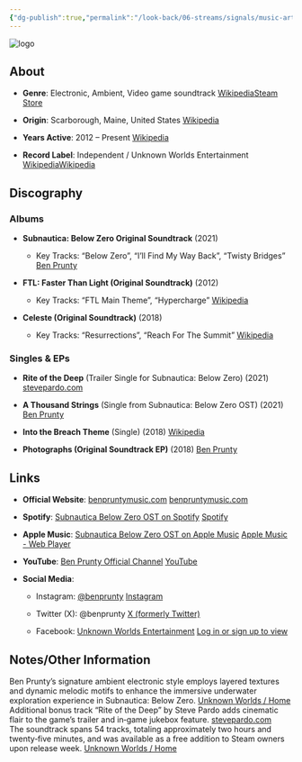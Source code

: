 ```yaml
---
{"dg-publish":true,"permalink":"/look-back/06-streams/signals/music-artists/subnautica-below-zero/","tags":["#MusicArtist"],"noteIcon":"","created":"2025-08-28T23:54:14.196+02:00","updated":"2025-04-28T17:34:12.084+02:00"}
---
```



<img src="/img/MALOGO/SubnauticaBZ.png" alt="logo" class="round-img round-img-200">

## About

- **Genre**: Electronic, Ambient, Video game soundtrack [Wikipedia](https://en.wikipedia.org/wiki/Ben_Prunty?utm_source=chatgpt.com)[Steam Store](https://store.steampowered.com/app/1619010/Subnautica_Below_Zero_Original_Soundtrack/?utm_source=chatgpt.com)
    
- **Origin**: Scarborough, Maine, United States [Wikipedia](https://en.wikipedia.org/wiki/Ben_Prunty?utm_source=chatgpt.com)
    
- **Years Active**: 2012 – Present [Wikipedia](https://en.wikipedia.org/wiki/Ben_Prunty?utm_source=chatgpt.com)
    
- **Record Label**: Independent / Unknown Worlds Entertainment [Wikipedia](https://en.wikipedia.org/wiki/Subnautica%3A_Below_Zero?utm_source=chatgpt.com)[Wikipedia](https://en.wikipedia.org/wiki/Ben_Prunty?utm_source=chatgpt.com)
    

## Discography

### Albums

- **Subnautica: Below Zero Original Soundtrack** (2021)
    
    - Key Tracks: “Below Zero”, “I’ll Find My Way Back”, “Twisty Bridges” [Ben Prunty](https://benprunty.bandcamp.com/album/subnautica-below-zero-original-soundtrack?utm_source=chatgpt.com)
        
- **FTL: Faster Than Light (Original Soundtrack)** (2012)
    
    - Key Tracks: “FTL Main Theme”, “Hypercharge” [Wikipedia](https://en.wikipedia.org/wiki/Ben_Prunty?utm_source=chatgpt.com)
        
- **Celeste (Original Soundtrack)** (2018)
    
    - Key Tracks: “Resurrections”, “Reach For The Summit” [Wikipedia](https://en.wikipedia.org/wiki/Ben_Prunty?utm_source=chatgpt.com)
        

### Singles & EPs

- **Rite of the Deep** (Trailer Single for Subnautica: Below Zero) (2021) [stevepardo.com](https://www.stevepardo.com/subnautica-below-zero-composer-copy?utm_source=chatgpt.com)
    
- **A Thousand Strings** (Single from Subnautica: Below Zero OST) (2021) [Ben Prunty](https://benprunty.bandcamp.com/album/subnautica-below-zero-original-soundtrack?utm_source=chatgpt.com)
    
- **Into the Breach Theme** (Single) (2018) [Wikipedia](https://en.wikipedia.org/wiki/Ben_Prunty?utm_source=chatgpt.com)
    
- **Photographs (Original Soundtrack EP)** (2018) [Ben Prunty](https://benprunty.bandcamp.com/?utm_source=chatgpt.com)
    

## Links

- **Official Website**: [benpruntymusic.com](https://benpruntymusic.com) [benpruntymusic.com](https://www.benpruntymusic.com/?utm_source=chatgpt.com)
    
- **Spotify**: [Subnautica Below Zero OST on Spotify](https://open.spotify.com/album/2Hp04R4N8uOjCjNIMnUUMX) [Spotify](https://open.spotify.com/album/2Hp04R4N8uOjCjNIMnUUMX?utm_source=chatgpt.com)
    
- **Apple Music**: [Subnautica Below Zero OST on Apple Music](https://music.apple.com/us/album/subnautica-below-zero-original-soundtrack/1564894888) [Apple Music - Web Player](https://music.apple.com/us/album/subnautica-below-zero-original-soundtrack/1564894888?utm_source=chatgpt.com)
    
- **YouTube**: [Ben Prunty Official Channel](https://www.youtube.com/channel/UCdUA2v3b9XkQx3oujVP0ioQ) [YouTube](https://www.youtube.com/channel/UCdUA2v3b9XkQx3oujVP0ioQ?utm_source=chatgpt.com)
    
- **Social Media**:
    
    - Instagram: [@benprunty](https://www.instagram.com/benprunty/) [Instagram](https://www.instagram.com/benprunty/?hl=en&utm_source=chatgpt.com)
        
    - Twitter (X): @benprunty [X (formerly Twitter)](https://x.com/benprunty?lang=en&utm_source=chatgpt.com)
        
    - Facebook: [Unknown Worlds Entertainment](https://www.facebook.com/UnknownWorlds/) [Log in or sign up to view](https://www.facebook.com/UnknownWorlds/?utm_source=chatgpt.com)
        

## Notes/Other Information

Ben Prunty’s signature ambient electronic style employs layered textures and dynamic melodic motifs to enhance the immersive underwater exploration experience in Subnautica: Below Zero. [Unknown Worlds / Home](https://unknownworlds.com/en/news/subnautica-below-zero-original-soundtrack-out-now?utm_source=chatgpt.com)  
Additional bonus track “Rite of the Deep” by Steve Pardo adds cinematic flair to the game’s trailer and in‐game jukebox feature. [stevepardo.com](https://www.stevepardo.com/subnautica-below-zero-composer-copy?utm_source=chatgpt.com)  
The soundtrack spans 54 tracks, totaling approximately two hours and twenty‐five minutes, and was available as a free addition to Steam owners upon release week. [Unknown Worlds / Home](https://unknownworlds.com/en/news/subnautica-below-zero-original-soundtrack-out-now?utm_source=chatgpt.com)